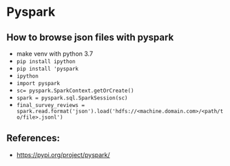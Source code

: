 # Pyspark

## How to browse json files with pyspark
* make venv with python 3.7
* `pip install ipython`
* `pip install 'pyspark`
* `ipython`
* `import pyspark`
* `sc= pyspark.SparkContext.getOrCreate()`
* `spark = pyspark.sql.SparkSession(sc)`
* `final_survey_reviews = spark.read.format('json').load('hdfs://<machine.domain.com>/<path/to/file>.jsonl')`

## References:
* https://pypi.org/project/pyspark/
